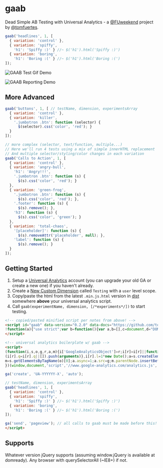 # gaab

Dead Simple AB Testing with Universal Analytics - a [@FUweekend](https://twitter.com/fuweekend) project by [@tomfuertes](https://twitter.com/thisbetom).

```javascript
gaab('headlines', 1, [
  { variation: 'control' },
  { variation: 'spiffy',
    'h1': 'Spiffy :)' } //~ $('h1').html('Spiffy :)')
  { variation: 'boring',
    'h1': 'Boring :(' } //~ $('h1').html('Boring :(')
]);
```

![GAAB Test Gif Demo](http://i.imgur.com/pwTb3OH.gif)

![GAAB Reporting Demo](http://i.imgur.com/pdLD9cW.gif)

## More Advanced

```javascript
gaab('buttons', 1, [ // testName, dimension, experimentsArray
  { variation: 'control' },
  { variation: 'killer',
    '.jumbotron .btn': function (selector) {
      $(selector).css('color', 'red'); }
  }
]);

// more complex (selector, text/function, multiple...)
// Here we'll run 4 tests using a mix of simple innerHTML replacement
// And multiple selector/styling/color changes in each variation
gaab('Calls to Action', 1, [
  { variation: 'control' },
  { variation: 'angry-bull',
    'h1': 'Angry!!!',
    '.jumbotron .btn': function (s) {
      $(s).css('color', 'red'); }
  },
  { variation: 'green-frog',
    '.jumbotron .btn': function (s) {
      $(s).css('color', 'red'); },
    '.footer': function (s) {
      $(s).remove(); },
    'h3': function (s) {
      $(s).css('color', 'green'); }
  },
  { variation: 'total-chaos',
    '[placeholder]': function (s) {
      $(s).removeAttr('placeholder', null); },
    'label': function (s) {
      $(s).remove(); }
  }
]);
```

## Getting Started

1. Setup a [Universal Analytics](https://support.google.com/analytics/answer/2817075?hl=en) account (you can upgrade your old GA or create a new one) if you haven't already.
2. Create a [New Custom Dimension](https://support.google.com/analytics/answer/2709829?hl=en) called `Testing` with a `user` level scope.
3. Copy/paste the html from the latest `.min.js.html` version in [dist](./dist/) somewhere **above** your universal analytics script.
4. Call `gaab(experimentName, dimension, [/*experiments*/])` to start testing.

```html
<!-- copied/pasted minified script per notes from above! -->
<script id="gaab" data-version="0.2.0" data-docs="https://github.com/tomfuertes/gaab">
!function(a){"use strict";var b=function(){var a,b=[],c=document,d="DOMContentLoaded",e=/^loaded|^i|^c/.test(c.readyState);return e||c.addEventListener(d,a=function(){for(c.removeEventListener(d,a),e=1;a=b.shift();)a()}),function(a){e?a():b.push(a)}}();a.gaab=function(a,c,d){ga(function(e){function f(a,b){return function(){"function"==typeof b?b(a):"undefined"!=typeof jQuery?jQuery(a).html(b):document.querySelectorAll(a).innerHTML=b}}var g=e.get("clientId"),h=parseFloat(g,10)%100/100,i=d[Math.floor(h*d.length)];ga("set","dimension"+c,a+": "+i.variation);for(var j in i)"variation"!==j&&i.hasOwnProperty(j)&&b(f(j,i[j]))})}}(window);
</script>

<!-- universal analytics boilerplate w/ gaab -->
<script>
(function(i,s,o,g,r,a,m){i['GoogleAnalyticsObject']=r;i[r]=i[r]||function(){
(i[r].q=i[r].q||[]).push(arguments)},i[r].l=1*new Date();a=s.createElement(o),
m=s.getElementsByTagName(o)[0];a.async=1;a.src=g;m.parentNode.insertBefore(a,m)
})(window,document,'script','//www.google-analytics.com/analytics.js','ga');

ga('create', 'UA-YYYYYY-X', 'auto');

// testName, dimension, experimentsArray
gaab('headlines', 1, [
  { variation: 'control' },
  { variation: 'spiffy',
    'h1': 'Spiffy :)' } //~ $('h1').html('Spiffy :)')
  { variation: 'boring',
    'h1': 'Boring :(' } //~ $('h1').html('Boring :(')
]);

ga('send', 'pageview'); // all calls to gaab must be made before this!
</script>
```

## Supports

Whatever version jQuery supports (assuming window.jQuery is available at domready). Any browser with querySelectorAll (~IE8+) if not.
